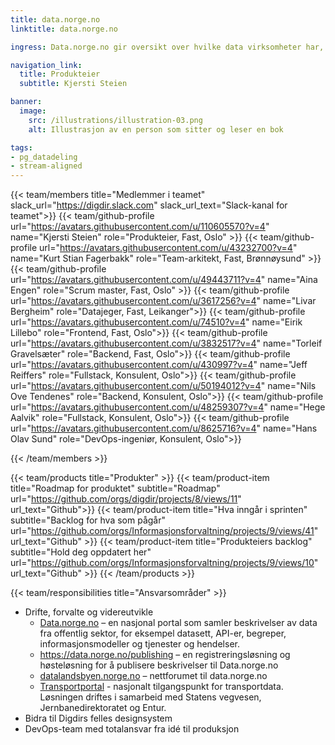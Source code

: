 ```yaml
---
title: data.norge.no
linktitle: data.norge.no

ingress: Data.norge.no gir oversikt over hvilke data virksomheter har, som de kan dele med andre. På data.norge.no finner du beskrivelser av datasett, begreper, API-er, informasjonsmodeller og tjenester og hendelser. I tillegg til portalen hvor du kan se beskrivelsene, drifter teamet en registreringsløsning der de som ikke har egne kataloger kan registrere sine beskrivelser, en høsteløsning for å høste beskrivelser fra virksomhetenes egne kataloger og fra registreringsløsningen og Datalandsbyen, et forum hvor man kan diskutere datadeling og behov for data. 

navigation_link:
  title: Produkteier
  subtitle: Kjersti Steien

banner:
  image:
    src: /illustrations/illustration-03.png
    alt: Illustrasjon av en person som sitter og leser en bok

tags:
- pg_datadeling
- stream-aligned
---
```


{{< team/members title="Medlemmer i teamet" slack_url="https://digdir.slack.com" slack_url_text="Slack-kanal for teamet">}}
{{< team/github-profile url="https://avatars.githubusercontent.com/u/110605570?v=4" name="Kjersti Steien" role="Produkteier, Fast, Oslo" >}}
{{< team/github-profile url="https://avatars.githubusercontent.com/u/43232700?v=4" name="Kurt Stian Fagerbakk" role="Team-arkitekt, Fast, Brønnøysund" >}}
{{< team/github-profile url="https://avatars.githubusercontent.com/u/49443711?v=4" name="Aina Engen" role="Scrum master, Fast, Oslo" >}}
{{< team/github-profile url="https://avatars.githubusercontent.com/u/3617256?v=4" name="Livar Bergheim" role="Datajeger, Fast, Leikanger">}}
{{< team/github-profile url="https://avatars.githubusercontent.com/u/74510?v=4" name="Eirik Lillebo" role="Frontend, Fast, Oslo">}}
{{< team/github-profile url="https://avatars.githubusercontent.com/u/3832517?v=4" name="Torleif Gravelsæter" role="Backend, Fast, Oslo">}}
{{< team/github-profile url="https://avatars.githubusercontent.com/u/430997?v=4" name="Jeff Reiffers" role="Fullstack, Konsulent, Oslo">}}
{{< team/github-profile url="https://avatars.githubusercontent.com/u/50194012?v=4" name="Nils Ove Tendenes" role="Backend, Konsulent, Oslo">}}
{{< team/github-profile url="https://avatars.githubusercontent.com/u/48259307?v=4" name="Hege Aalvik" role="Fullstack, Konsulent, Oslo">}}
{{< team/github-profile url="https://avatars.githubusercontent.com/u/8625716?v=4" name="Hans Olav Sund" role="DevOps-ingeniør, Konsulent, Oslo">}}


{{< /team/members >}}

{{< team/products title="Produkter" >}}
{{< team/product-item title="Roadmap for produktet" subtitle="Roadmap" url="https://github.com/orgs/digdir/projects/8/views/11" url_text="Github">}}
{{< team/product-item title="Hva inngår i sprinten" subtitle="Backlog for hva som pågår" url="https://github.com/orgs/Informasjonsforvaltning/projects/9/views/41" url_text="Github" >}}
{{< team/product-item title="Produkteiers backlog" subtitle="Hold deg oppdatert her" url="https://github.com/orgs/Informasjonsforvaltning/projects/9/views/10" url_text="Github" >}}
{{< /team/products >}}

{{< team/responsibilities title="Ansvarsområder" >}}

- Drifte, forvalte og videreutvikle
  - [Data.norge.no](https://data.norge.no/) – en nasjonal portal som samler beskrivelser av data fra offentlig sektor, for eksempel datasett, API-er, begreper, informasjonsmodeller og tjenester og hendelser.
  - https://data.norge.no/publishing – en registreringsløsning og høsteløsning for å publisere beskrivelser til Data.norge.no
  - [datalandsbyen.norge.no](https://datalandsbyen.norge.no/) – nettforumet til data.norge.no
  - [Transportportal](https://transportportal.no) - nasjonalt tilgangspunkt for transportdata. Løsningen driftes i samarbeid med Statens vegvesen, Jernbanedirektoratet og Entur.
- Bidra til Digdirs felles designsystem
- DevOps-team med totalansvar fra idé til produksjon
